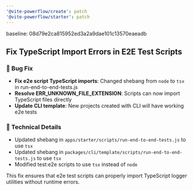 ```yaml
---
'@vite-powerflow/create': patch
'@vite-powerflow/starter': patch
---
```


baseline: 08d79e2ca815952ed3a2a9dae101c13570eaeadb

## Fix TypeScript Import Errors in E2E Test Scripts

### 🐛 Bug Fix

- **Fix e2e script TypeScript imports**: Changed shebang from `node` to `tsx` in run-end-to-end-tests.js
- **Resolve ERR_UNKNOWN_FILE_EXTENSION**: Scripts can now import TypeScript files directly
- **Update CLI template**: New projects created with CLI will have working e2e tests

### 🔧 Technical Details

- Updated shebang in `apps/starter/scripts/run-end-to-end-tests.js` to use `tsx`
- Updated shebang in `packages/cli/template/scripts/run-end-to-end-tests.js` to use `tsx`
- Modified test:e2e scripts to use `tsx` instead of `node`

This fix ensures that e2e test scripts can properly import TypeScript logger utilities without runtime errors.
